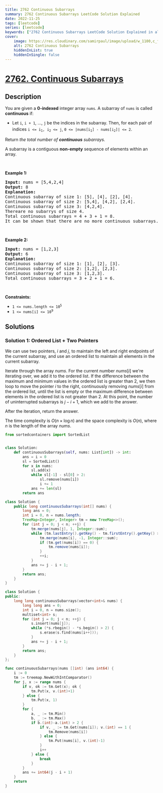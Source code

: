 ```yaml
---
title: 2762 Continuous Subarrays
summary: 2762 Continuous Subarrays LeetCode Solution Explained
date: 2022-11-25
tags: [leetcode]
series: [leetcode]
keywords: ["2762 Continuous Subarrays LeetCode Solution Explained in all languages", "2762 Continuous Subarrays", "LeetCode", "leetcode solution in Python3 C++ Java Go PHP Ruby Swift TypeScript Rust C# JavaScript C", "GeeksforGeeks", "InterviewBit", "Coding Ninjas", "HackerRank", "HackerEarth", "CodeChef", "TopCoder", "AlgoExpert", "freeCodeCamp", "Codeforces", "GitHub", "AtCoder", "Samir Paul"]
cover:
    image: https://res.cloudinary.com/samirpaul/image/upload/w_1100,c_fit,co_rgb:FFFFFF,l_text:Arial_75_bold:2762 Continuous Subarrays - Solution Explained/problem-solving.webp
    alt: 2762 Continuous Subarrays
    hiddenInList: true
    hiddenInSingle: false
---
```



# [2762. Continuous Subarrays](https://leetcode.com/problems/continuous-subarrays)


## Description

<p>You are given a <strong>0-indexed</strong> integer array <code>nums</code>. A subarray of <code>nums</code> is called <strong>continuous</strong> if:</p>

<ul>
	<li>Let <code>i</code>, <code>i + 1</code>, ..., <code>j</code><sub> </sub>be the indices in the subarray. Then, for each pair of indices <code>i &lt;= i<sub>1</sub>, i<sub>2</sub> &lt;= j</code>, <code><font face="monospace">0 &lt;=</font> |nums[i<sub>1</sub>] - nums[i<sub>2</sub>]| &lt;= 2</code>.</li>
</ul>

<p>Return <em>the total number of <strong>continuous</strong> subarrays.</em></p>

<p>A subarray is a contiguous <strong>non-empty</strong> sequence of elements within an array.</p>

<p>&nbsp;</p>
<p><strong class="example">Example 1:</strong></p>

<pre>
<strong>Input:</strong> nums = [5,4,2,4]
<strong>Output:</strong> 8
<strong>Explanation:</strong> 
Continuous subarray of size 1: [5], [4], [2], [4].
Continuous subarray of size 2: [5,4], [4,2], [2,4].
Continuous subarray of size 3: [4,2,4].
Thereare no subarrys of size 4.
Total continuous subarrays = 4 + 3 + 1 = 8.
It can be shown that there are no more continuous subarrays.
</pre>

<p>&nbsp;</p>

<p><strong class="example">Example 2:</strong></p>

<pre>
<strong>Input:</strong> nums = [1,2,3]
<strong>Output:</strong> 6
<strong>Explanation:</strong> 
Continuous subarray of size 1: [1], [2], [3].
Continuous subarray of size 2: [1,2], [2,3].
Continuous subarray of size 3: [1,2,3].
Total continuous subarrays = 3 + 2 + 1 = 6.
</pre>

<p>&nbsp;</p>
<p><strong>Constraints:</strong></p>

<ul>
	<li><code>1 &lt;= nums.length &lt;= 10<sup>5</sup></code></li>
	<li><code>1 &lt;= nums[i] &lt;= 10<sup>9</sup></code></li>
</ul>

## Solutions

### Solution 1: Ordered List + Two Pointers

We can use two pointers, $i$ and $j$, to maintain the left and right endpoints of the current subarray, and use an ordered list to maintain all elements in the current subarray.

Iterate through the array $nums$. For the current number $nums[i]$ we're iterating over, we add it to the ordered list. If the difference between the maximum and minimum values in the ordered list is greater than $2$, we then loop to move the pointer $i$ to the right, continuously removing $nums[i]$ from the ordered list, until the list is empty or the maximum difference between elements in the ordered list is not greater than $2$. At this point, the number of uninterrupted subarrays is $j - i + 1$, which we add to the answer.

After the iteration, return the answer.

The time complexity is $O(n \times \log n)$ and the space complexity is $O(n)$, where $n$ is the length of the array $nums$.

<!-- tabs:start -->

```python
from sortedcontainers import SortedList


class Solution:
    def continuousSubarrays(self, nums: List[int]) -> int:
        ans = i = 0
        sl = SortedList()
        for x in nums:
            sl.add(x)
            while sl[-1] - sl[0] > 2:
                sl.remove(nums[i])
                i += 1
            ans += len(sl)
        return ans
```

```java
class Solution {
    public long continuousSubarrays(int[] nums) {
        long ans = 0;
        int i = 0, n = nums.length;
        TreeMap<Integer, Integer> tm = new TreeMap<>();
        for (int j = 0; j < n; ++j) {
            tm.merge(nums[j], 1, Integer::sum);
            while (tm.lastEntry().getKey() - tm.firstEntry().getKey() > 2) {
                tm.merge(nums[i], -1, Integer::sum);
                if (tm.get(nums[i]) == 0) {
                    tm.remove(nums[i]);
                }
                ++i;
            }
            ans += j - i + 1;
        }
        return ans;
    }
}
```

```cpp
class Solution {
public:
    long long continuousSubarrays(vector<int>& nums) {
        long long ans = 0;
        int i = 0, n = nums.size();
        multiset<int> s;
        for (int j = 0; j < n; ++j) {
            s.insert(nums[j]);
            while (*s.rbegin() - *s.begin() > 2) {
                s.erase(s.find(nums[i++]));
            }
            ans += j - i + 1;
        }
        return ans;
    }
};
```

```go
func continuousSubarrays(nums []int) (ans int64) {
	i := 0
	tm := treemap.NewWithIntComparator()
	for j, x := range nums {
		if v, ok := tm.Get(x); ok {
			tm.Put(x, v.(int)+1)
		} else {
			tm.Put(x, 1)
		}
		for {
			a, _ := tm.Min()
			b, _ := tm.Max()
			if b.(int)-a.(int) > 2 {
				if v, _ := tm.Get(nums[i]); v.(int) == 1 {
					tm.Remove(nums[i])
				} else {
					tm.Put(nums[i], v.(int)-1)
				}
				i++
			} else {
				break
			}
		}
		ans += int64(j - i + 1)
	}
	return
}
```

<!-- tabs:end -->

<!-- end -->
